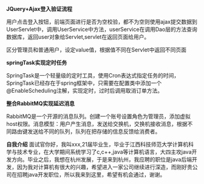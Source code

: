 

**JQuery+Ajax登入验证流程**

用户点击登入按钮，前端页面进行是否为空校验，都不为空则使用ajax提交数据到UserServlet中，调用UserService中方法，userService在调用Dao层的方法查询数据库，返回user对象给Servlet,servlet在返回页面给用户。

区分管理员和普通用户，设定value值，根据值不同在Servlet中返回不同页面

**springTask实现定时任务**

SpringTask是一个轻量级的定时工具，使用Cron表达式指定任务的时间，SpringTask已经存在于spring框架中，只需要在配置类中添加一个@EnableScheduling注解，实现定时，过时后调用取消订单方法。

**整合RabbitMQ实现延迟消息**

RabbitMQ是一个开源的消息队列。创建一个账号设置角色为管理员，添加虚拟host权限。消息模型：用户产生消息，发送给交换机，交换机接收消息，根据不同路由键发送给不同的队列，队列在把存储的信息反馈给消费者。

**自我介绍**
面试官你好，我叫xxx,21届毕业生，毕业于江西科技师范大学计算机科学与技术专业，在大学期间系统学习了c,c++,java等计算机语言，大四主攻java开发方向。毕业之后，我想在杭州发展，于是来到杭州，我应聘的职位是java后端开发，因为我对计算机有很大的兴趣，希望进入一家公司继续进行深造，而刚好贵公司在招聘java开发职位，所以我来到这里，希望有机会通过，谢谢。